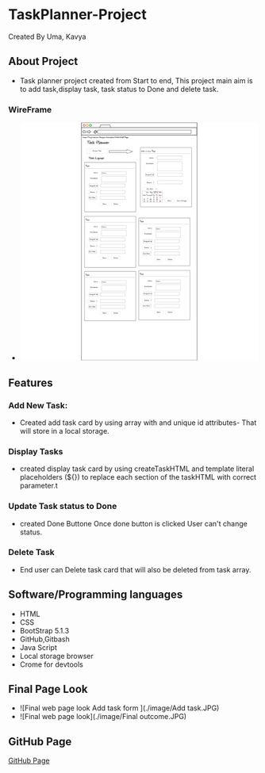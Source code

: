 # TaskPlanner-Project
Created By Uma, Kavya
## About Project
- Task planner project created from Start to end, This project main aim is to add task,display task, task status to Done and delete task.
### WireFrame
-  ![Wireframe Image](./images/WireFrame.jpeg)

## Features 

### Add New Task:
- Created add task card by using array with and unique id attributes- That will store in a local storage.

### Display Tasks
 - created display task card by using createTaskHTML and template literal placeholders (${}) to replace each section of the taskHTML with correct parameter.t

 ### Update Task status to Done
 - created Done Buttone Once done button is clicked User can't change status.

 ### Delete Task
 - End user can Delete task card that will also be deleted from task array.

##  Software/Programming languages
- HTML
- CSS
- BootStrap 5.1.3
- GitHub,Gitbash
- Java Script
- Local storage browser
- Crome for devtools 

## Final Page Look
- ![Final web page look Add task form ](./image/Add task.JPG)
- ![Final web page look](./image/Final outcome.JPG)

## GitHub Page
[GitHub Page](https://kavya-88.github.io/TaskPlanner-Project/)